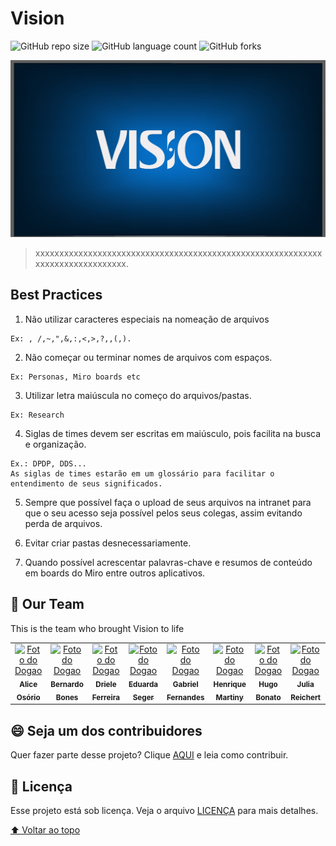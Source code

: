 # Vision

<!---Esses são exemplos. Veja https://shields.io para outras pessoas ou para personalizar este conjunto de escudos. Você pode querer incluir dependências, status do projeto e informações de licença aqui--->

![GitHub repo size](https://img.shields.io/github/repo-size/iuricode/README-template?style=for-the-badge)
![GitHub language count](https://img.shields.io/github/languages/count/iuricode/README-template?style=for-the-badge)
![GitHub forks](https://img.shields.io/github/followers/DPDPTeam?style=flat-square)
<!---
![Bitbucket open issues](https://img.shields.io/bitbucket/issues/iuricode/README-template?style=for-the-badge)
![Bitbucket open pull requests](https://img.shields.io/bitbucket/pr-raw/iuricode/README-template?style=for-the-badge)
--->

<img src="vision_logo.jpeg" alt="Vision Logo">

> xxxxxxxxxxxxxxxxxxxxxxxxxxxxxxxxxxxxxxxxxxxxxxxxxxxxxxxxxxxxxxxxxxxxxxxxxxxxxxx.

<!---

O projeto ainda está em desenvolvimento e as próximas atualizações serão voltadas nas seguintes tarefas:

- [x] Não utilizar caracteres especiais na nomeação de arquivos ex.: , /,~,",&,:,<,>,?,,(,).
- [x] Não começar ou terminar nomes de arquivos com espaços. Ex: Personas
- [x] Utilizar letra maiúscula no começo do arquivos/pastas. Por exemplo: Research.
- [x] Siglas de times devem ser escritas em maiúsculo, pois facilita na busca e organização. Ex.: DPDP, DDS...
- [x] As siglas de times estarão em um glossário para facilitar o entendimento de seus significados.
- [x] Sempre que possível faça o upload de seus arquivos na intranet para que o seu acesso seja possível pelos seus colegas, assim evitando perda de arquivos.
- [x] Evitar criar pastas desnecessariamente.
- [x] Quando possível acrescentar palavras-chave e resumos de conteúdo em boards do Miro entre outros aplicativos.
--->

## Best Practices

  1. Não utilizar caracteres especiais na nomeação de arquivos
  
    Ex: , /,~,",&,:,<,>,?,,(,).

  2. Não começar ou terminar nomes de arquivos com espaços.

  
	Ex: Personas, Miro boards etc

  3. Utilizar letra maiúscula no começo do arquivos/pastas.

  
	Ex: Research

  4. Siglas de times devem ser escritas em maiúsculo, pois facilita na busca e organização.

  
	Ex.: DPDP, DDS...
    As siglas de times estarão em um glossário para facilitar o entendimento de seus significados.
  
  5. Sempre que possível faça o upload de seus arquivos na intranet para que o seu acesso seja possível pelos seus colegas, assim evitando perda de arquivos.


  6. Evitar criar pastas desnecessariamente.

  
  7. Quando possível acrescentar palavras-chave e resumos de conteúdo em boards do Miro entre outros aplicativos.




<!---## 📫 Contributing to the Vision
Se o seu README for longo ou se você tiver algum processo ou etapas específicas que deseja que os contribuidores sigam, considere a criação de um arquivo CONTRIBUTING.md separado
Para contribuir com <nome_do_projeto>, siga estas etapas:
Adicione comandos de execução e exemplos que você acha que os usuários acharão úteis. Fornece uma referência de opções para pontos de bônus!
1. Bifurque este repositório.
2. Crie um branch: `git checkout -b <nome_branch>`.
3. Faça suas alterações e confirme-as: `git commit -m '<mensagem_commit>'`
4. Envie para o branch original: `git push origin <nome_do_projeto> / <local>`
5. Crie a solicitação de pull.

Como alternativa, consulte a documentação do GitHub em [como criar uma solicitação pull](https://help.github.com/en/github/collaborating-with-issues-and-pull-requests/creating-a-pull-request).
--->
## 🤝 Our Team

This is the team who brought Vision to life

<table>
  <tr>
    <td align="center">
      <a href="#">
        <img src="https://pps.whatsapp.net/v/t61.24694-24/249968708_3490575031177542_6706514886473938143_n.jpg?ccb=11-4&oh=01_AVw8yzaq3k3KUWEmt1G28I1hC9q0kacPAxKe9QzfI6SCkw&oe=6236B54B" width="100px;" alt="Foto do Dogao"/><br>
        <sub>
          <b>Alice Osório</b>
        </sub>
      </a>
    </td>
    <td align="center">
      <a href="#">
        <img src="https://pps.whatsapp.net/v/t61.24694-24/177329705_129357279450557_1067794598299105062_n.jpg?ccb=11-4&oh=2df82ebb72053b1bf7b5a95aa8b98d81&oe=6237747C" width="100px;" alt="Foto do Dogao"/><br>
        <sub>
          <b>Bernardo Bones</b>
        </sub>
      </a>
    </td>
    <td align="center">
      <a href="#">
        <img src="https://pps.whatsapp.net/v/t61.24694-24/266712827_448262723612219_1052527153847201295_n.jpg?ccb=11-4&oh=01_AVyTwo8hbyZcWt1ythviztRV2NIbhrZ4HtKpu9ljwIV-_Q&oe=62377767" width="100px;" alt="Foto do Dogao"/><br>
        <sub>
          <b>Driele Ferreira</b>
        </sub>
      </a>
    </td>
    <td align="center">
      <a href="#">
        <img src="https://pps.whatsapp.net/v/t61.24694-24/262881641_463575742139152_1928785380161390344_n.jpg?ccb=11-4&oh=01_AVxyHln1YgpS16JSJNmOdoWpDQ7Qgqp10zk86LRCInaKLw&oe=623698EB" width="100px;" alt="Foto do Dogao"/><br>
        <sub>
          <b>Eduarda Seger</b>
        </sub>
      </a>
    </td>
    <td align="center">
      <a href="#">
        <img src="https://pps.whatsapp.net/v/t61.24694-24/217261276_1600906840276831_961494185895252184_n.jpg?ccb=11-4&oh=01_AVzJE780BLp1ChdfzmOnB7v0fobYUzJrGfolgUwD9I4YKg&oe=6236220D" width="100px;" alt="Foto do Dogao"/><br>
        <sub>
          <b>Gabriel Fernandes</b>
        </sub>
      </a>
    </td>
    <td align="center">
      <a href="#">
        <img src="https://pps.whatsapp.net/v/t61.24694-24/258977766_590439352164754_8914864912673641797_n.jpg?ccb=11-4&oh=d2df122517fcc0375aeac6d626ed3a3b&oe=6236BD45" width="100px;" alt="Foto do Dogao"/><br>
        <sub>
          <b>Henrique Martiny</b>
        </sub>
      </a>
    </td>
    <td align="center">
      <a href="#">
        <img src="https://pps.whatsapp.net/v/t61.24694-24/212724623_661671344882973_3981534051720028831_n.jpg?ccb=11-4&oh=01_AVz2wHD-wkB6DHoEMGMhxSThVbdYT1iB_PRuvWJDqmWRVg&oe=62379D04" width="100px;" alt="Foto do Dogao"/><br>
        <sub>
          <b>Hugo Bonato</b>
        </sub>
      </a>
    </td>
    <td align="center">
      <a href="#">
        <img src="https://pps.whatsapp.net/v/t61.24694-24/254032789_345898824087122_2343690213363636123_n.jpg?ccb=11-4&oh=01_AVz0BZDHacNQWCn3YUtqHC51JzhOUjPH5fNq8OzTGapl9A&oe=6237D260" width="100px;" alt="Foto do Dogao"/><br>
        <sub>
          <b>Julia Reichert</b>
        </sub>
      </a>
    </td>
    <td align="center">
      <a href="#">
        <img src="https://pps.whatsapp.net/v/t61.24694-24/266785100_5249759988378120_4304158529734687447_n.jpg?ccb=11-4&oh=370ebadcce8d296924f132c71a6f0482&oe=6236C141" width="100px;" alt="Foto do Dogao"/><br>
        <sub>
          <b>Leonardo Granado</b>
        </sub>
      </a>
    </td>
    <td align="center">
      <a href="#">
        <img src="https://pps.whatsapp.net/v/t61.24694-24/56106096_313782222613118_1086924706424029184_n.jpg?ccb=11-4&oh=f6df2007ba2a3c38701cb4890d4b30c7&oe=62375E3B" width="100px;" alt="Foto do Dogao"/><br>
        <sub>
          <b>Pietra Piva</b>
        </sub>
      </a>
    </td>
    
  </tr>
</table>


## 😄 Seja um dos contribuidores<br>

Quer fazer parte desse projeto? Clique [AQUI](CONTRIBUTING.md) e leia como contribuir.

## 📝 Licença

Esse projeto está sob licença. Veja o arquivo [LICENÇA](LICENSE.md) para mais detalhes.

[⬆ Voltar ao topo](#nome-do-projeto)<br>
